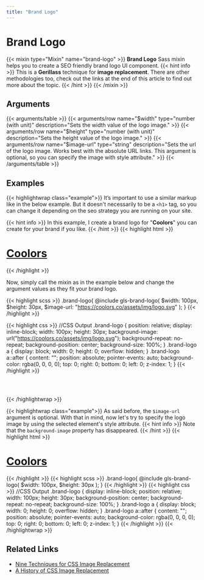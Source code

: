 ```yaml
---
title: "Brand Logo"
---
```


# Brand Logo

{{< mixin type="Mixin" name="brand-logo" >}}
**Brand Logo** Sass mixin helps you to create a SEO friendly brand logo UI component.
{{< hint info >}}
This is a **Gerillass** technique for **image replacement**. There are other methodologies too, check out the links at the end of this article to find out more about the topic.
{{< /hint >}}
{{< /mixin >}}

## Arguments

{{< arguments/table >}}
    {{< arguments/row name="$width" type="number (with unit)" description="Sets the width value of the logo image." >}}
    {{< arguments/row name="$height" type="number (with unit)" description="Sets the height value of the logo image." >}}
    {{< arguments/row name="$image-url" type="string" description="Sets the url of the logo image. Works best with the absolute URL links. This argument is optional, so you can specify the image with style attribute." >}}
{{< /arguments/table >}}

## Examples

{{< highlightwrap class="example">}}
It’s important to use a similar markup like in the below example. But it doesn't necessarily to be a `<h1>` tag, so you can change it depending on the seo strategy you are running on your site.

{{< hint info >}}
In this example, I create a brand logo for "**Coolors**" you can create for your brand if you like.
{{< /hint >}}
{{< highlight html >}}
<h1 class="brand-logo">
    <a href="#">Coolors</a>
</h1>
{{< /highlight >}}

Now, simply call the mixin as in the example below and change the argument values as they fit your brand logo.

{{< highlight scss >}}
.brand-logo{
    @include gls-brand-logo(
        $width: 100px,
        $height: 30px,
        $image-url: "https://coolors.co/assets/img/logo.svg"
    );
}
{{< /highlight >}}

{{< highlight css >}}
//CSS Output
.brand-logo {
    position: relative;
    display: inline-block;
    width: 100px;
    height: 30px;
    background-image: url("https://coolors.co/assets/img/logo.svg");
    background-repeat: no-repeat;
    background-position: center;
    background-size: 100%;
}
.brand-logo a {
    display: block;
    width: 0;
    height: 0;
    overflow: hidden;
}
.brand-logo a::after {
    content: "";
    position: absolute;
    pointer-events: auto;
    background-color: rgba(0, 0, 0, 0);
    top: 0;
    right: 0;
    bottom: 0;
    left: 0;
    z-index: 1;
}
{{< /highlight >}}

<style>
.brand-logo.example01 {
    position: relative;
    display: inline-block;
    width: 100px;
    height: 30px;
    background-image: url("https://coolors.co/assets/img/logo.svg");
    background-repeat: no-repeat;
    background-position: center;
    background-size: 100%;
    margin: 0;
}
.brand-logo.example01 a {
    display: block;
    width: 0;
    height: 0;
    overflow: hidden;
}
.brand-logo.example01 a::after {
    content: "";
    position: absolute;
    pointer-events: auto;
    background-color: rgba(0, 0, 0, 0);
    top: 0;
    right: 0;
    bottom: 0;
    left: 0;
    z-index: 1;
}
</style>

<h1 class="brand-logo example01">
    <a href="#">Coolors</a>
</h1>

{{< /highlightwrap >}}


{{< highlightwrap class="example">}}
As said before, the `$image-url` argument is optional. With that in mind, now let's try to specify the logo image by using the selected element's style attribute.
{{< hint info >}}
Note that the `background-image` property has disappeared.
{{< /hint >}}
{{< highlight html >}}
<h1 class="brand-logo" style="background-image: url(https://coolors.co/assets/img/logo.svg);">
    <a href="#">Coolors</a>
</h1>
{{< /highlight >}}
{{< highlight scss >}}
.brand-logo{
    @include gls-brand-logo(
        $width: 100px,
        $height: 30px
    );
}
{{< /highlight >}}
{{< highlight css >}}
//CSS Output
.brand-logo {
    display: inline-block;
    position: relative;
    width: 100px;
    height: 30px;
    background-position: center;
    background-repeat: no-repeat;
    background-size: 100%;
}
.brand-logo a {
    display: block;
    width: 0;
    height: 0;
    overflow: hidden;
}
.brand-logo a::after {
    content: "";
    position: absolute;
    pointer-events: auto;
    background-color: rgba(0, 0, 0, 0);
    top: 0;
    right: 0;
    bottom: 0;
    left: 0;
    z-index: 1;
}
{{< /highlight >}}
{{< /highlightwrap >}}

## Related Links
* [Nine Techniques for CSS Image Replacement](https://css-tricks.com/css-image-replacement/)
* [A History of CSS Image Replacement](https://www.sitepoint.com/css-image-replacement-text-indent-negative-margins-and-more/)


